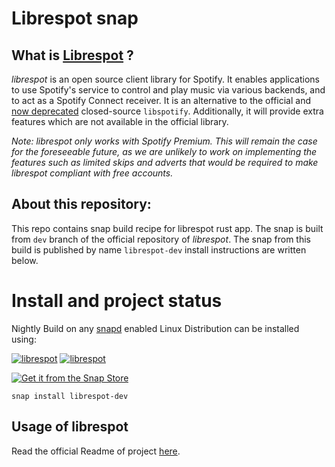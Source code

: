 # Librespot snap 

## What is [Librespot](https://github.com/librespot-org/librespot) ?
_librespot_  is an open source client library for Spotify. It enables applications to use Spotify's service to control and play music via various backends, and to act as a Spotify Connect receiver. It is an alternative to the official and  [now deprecated](https://pyspotify.mopidy.com/en/latest/#libspotify-s-deprecation)  closed-source  `libspotify`. Additionally, it will provide extra features which are not available in the official library.

_Note: librespot only works with Spotify Premium. This will remain the case for the foreseeable future, as we are unlikely to work on implementing the features such as limited skips and adverts that would be required to make librespot compliant with free accounts._
 

## About this repository:
This repo contains snap build recipe for librespot rust app. The snap is built from `dev` branch of the official repository of _librespot_. The snap from this build is published by name `librespot-dev` install instructions are written below.

# Install and project status

﻿Nightly Build on any [snapd](https://docs.snapcraft.io/installing-snapd) enabled Linux Distribution can be installed using:

﻿[![librespot](https://snapcraft.io//librespot-dev/badge.svg)](https://snapcraft.io/pixelfx) [![librespot](https://snapcraft.io//librespot-dev/trending.svg?name=0)](https://snapcraft.io/librespot-dev)

[![Get it from the Snap Store](https://snapcraft.io/static/images/badges/en/snap-store-black.svg)](https://snapcraft.io/librespot-dev)

    snap install librespot-dev

## Usage of librespot
Read the official Readme of project [here](https://github.com/librespot-org/librespot).
